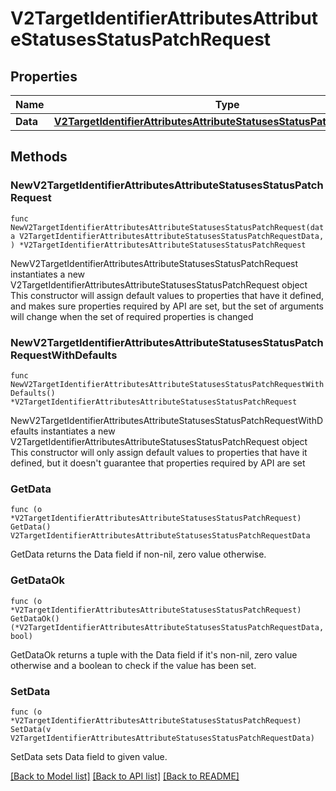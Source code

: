 # V2TargetIdentifierAttributesAttributeStatusesStatusPatchRequest

## Properties

Name | Type | Description | Notes
------------ | ------------- | ------------- | -------------
**Data** | [**V2TargetIdentifierAttributesAttributeStatusesStatusPatchRequestData**](V2TargetIdentifierAttributesAttributeStatusesStatusPatchRequestData.md) |  | 

## Methods

### NewV2TargetIdentifierAttributesAttributeStatusesStatusPatchRequest

`func NewV2TargetIdentifierAttributesAttributeStatusesStatusPatchRequest(data V2TargetIdentifierAttributesAttributeStatusesStatusPatchRequestData, ) *V2TargetIdentifierAttributesAttributeStatusesStatusPatchRequest`

NewV2TargetIdentifierAttributesAttributeStatusesStatusPatchRequest instantiates a new V2TargetIdentifierAttributesAttributeStatusesStatusPatchRequest object
This constructor will assign default values to properties that have it defined,
and makes sure properties required by API are set, but the set of arguments
will change when the set of required properties is changed

### NewV2TargetIdentifierAttributesAttributeStatusesStatusPatchRequestWithDefaults

`func NewV2TargetIdentifierAttributesAttributeStatusesStatusPatchRequestWithDefaults() *V2TargetIdentifierAttributesAttributeStatusesStatusPatchRequest`

NewV2TargetIdentifierAttributesAttributeStatusesStatusPatchRequestWithDefaults instantiates a new V2TargetIdentifierAttributesAttributeStatusesStatusPatchRequest object
This constructor will only assign default values to properties that have it defined,
but it doesn't guarantee that properties required by API are set

### GetData

`func (o *V2TargetIdentifierAttributesAttributeStatusesStatusPatchRequest) GetData() V2TargetIdentifierAttributesAttributeStatusesStatusPatchRequestData`

GetData returns the Data field if non-nil, zero value otherwise.

### GetDataOk

`func (o *V2TargetIdentifierAttributesAttributeStatusesStatusPatchRequest) GetDataOk() (*V2TargetIdentifierAttributesAttributeStatusesStatusPatchRequestData, bool)`

GetDataOk returns a tuple with the Data field if it's non-nil, zero value otherwise
and a boolean to check if the value has been set.

### SetData

`func (o *V2TargetIdentifierAttributesAttributeStatusesStatusPatchRequest) SetData(v V2TargetIdentifierAttributesAttributeStatusesStatusPatchRequestData)`

SetData sets Data field to given value.



[[Back to Model list]](../README.md#documentation-for-models) [[Back to API list]](../README.md#documentation-for-api-endpoints) [[Back to README]](../README.md)


